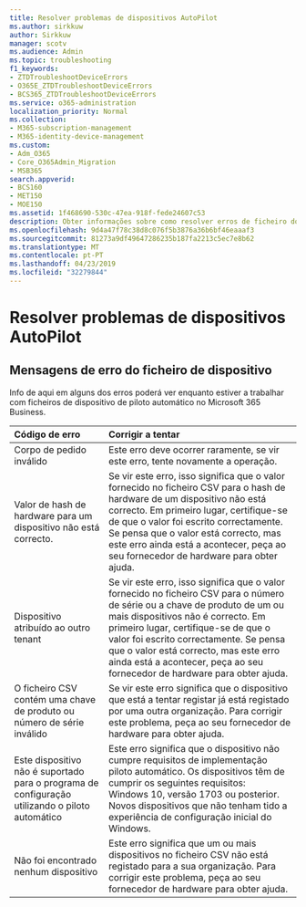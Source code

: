 ```yaml
---
title: Resolver problemas de dispositivos AutoPilot
ms.author: sirkkuw
author: Sirkkuw
manager: scotv
ms.audience: Admin
ms.topic: troubleshooting
f1_keywords:
- ZTDTroubleshootDeviceErrors
- O365E_ZTDTroubleshootDeviceErrors
- BCS365_ZTDTroubleshootDeviceErrors
ms.service: o365-administration
localization_priority: Normal
ms.collection:
- M365-subscription-management
- M365-identity-device-management
ms.custom:
- Adm_O365
- Core_O365Admin_Migration
- MSB365
search.appverid:
- BCS160
- MET150
- MOE150
ms.assetid: 1f468690-530c-47ea-918f-fede24607c53
description: Obter informações sobre como resolver erros de ficheiro do dispositivo de piloto automático.
ms.openlocfilehash: 9d4a47f78c38d8c076f5b3876a36b6bf46eaaaf3
ms.sourcegitcommit: 81273a9df49647286235b187fa2213c5ec7e8b62
ms.translationtype: MT
ms.contentlocale: pt-PT
ms.lasthandoff: 04/23/2019
ms.locfileid: "32279844"
---
```

# <a name="troubleshoot-autopilot-device-errors"></a>Resolver problemas de dispositivos AutoPilot

## <a name="device-file-error-messages"></a>Mensagens de erro do ficheiro de dispositivo

Info de aqui em alguns dos erros poderá ver enquanto estiver a trabalhar com ficheiros de dispositivo de piloto automático no Microsoft 365 Business. 
  
|**Código de erro**|**Corrigir a tentar**|
|:-----|:-----|
|Corpo de pedido inválido  <br/> |Este erro deve ocorrer raramente, se vir este erro, tente novamente a operação.  <br/> |
|Valor de hash de hardware para um dispositivo não está correcto.  <br/> |Se vir este erro, isso significa que o valor fornecido no ficheiro CSV para o hash de hardware de um dispositivo não está correcto. Em primeiro lugar, certifique-se de que o valor foi escrito correctamente. Se pensa que o valor está correcto, mas este erro ainda está a acontecer, peça ao seu fornecedor de hardware para obter ajuda.  <br/> |
|Dispositivo atribuído ao outro tenant  <br/> |Se vir este erro, isso significa que o valor fornecido no ficheiro CSV para o número de série ou a chave de produto de um ou mais dispositivos não é correcto. Em primeiro lugar, certifique-se de que o valor foi escrito correctamente. Se pensa que o valor está correcto, mas este erro ainda está a acontecer, peça ao seu fornecedor de hardware para obter ajuda.  <br/> |
|O ficheiro CSV contém uma chave de produto ou número de série inválido  <br/> |Se vir este erro significa que o dispositivo que está a tentar registar já está registado por uma outra organização. Para corrigir este problema, peça ao seu fornecedor de hardware para obter ajuda.  <br/> |
|Este dispositivo não é suportado para o programa de configuração utilizando o piloto automático  <br/> | Este erro significa que o dispositivo não cumpre requisitos de implementação piloto automático. Os dispositivos têm de cumprir os seguintes requisitos:  <br/>  Windows 10, versão 1703 ou posterior.  <br/>  Novos dispositivos que não tenham tido a experiência de configuração inicial do Windows.  <br/> |
|Não foi encontrado nenhum dispositivo  <br/> |Este erro significa que um ou mais dispositivos no ficheiro CSV não está registado para a sua organização. Para corrigir este problema, peça ao seu fornecedor de hardware para obter ajuda.  <br/> |
   
